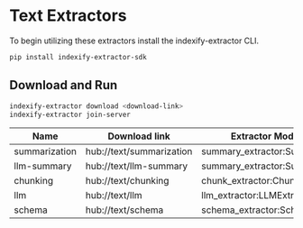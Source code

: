 # Text Extractors

To begin utilizing these extractors install the indexify-extractor CLI.

```bash
pip install indexify-extractor-sdk
```

## Download and Run
```bash
indexify-extractor download <download-link>
indexify-extractor join-server
```

| Name                 | Download link                  | Extractor Module Name                    |
|----------------------|--------------------------------|------------------------------------------|
| summarization        | hub://text/summarization       | summary_extractor:SummaryExtractor       |
| llm-summary          | hub://text/llm-summary         | summary_extractor:SummaryExtractor       |
| chunking             | hub://text/chunking            | chunk_extractor:ChunkExtractor           |
| llm                  | hub://text/llm                 | llm_extractor:LLMExtractor           |
| schema               | hub://text/schema              | schema_extractor:SchemaExtractor           |
